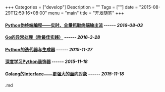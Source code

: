 +++
Categories = ["develop"]
Description = ""
Tags = [""]
date = "2015-08-29T12:59:16+08:00"
menu = "main"
title = "开发随笔"
+++

#### **[Python伪终端编程——实时、全量抓取终端输出流](/post/develop/Python伪终端编程——实时、全量抓取终端输出流)**   ------ *2016-08-03*
#### **[Go的异常处理（附最佳实践）](/post/develop/Go的异常处理（附最佳实践）)**   ------ *2016-3-28*
#### **[Python的迭代器与生成器](/post/develop/Python的迭代器与生成器)**   ------ *2015-11-27*
#### **[深度学习Python装饰器](/post/develop/深度学习Python装饰器)**   ------ *2015-11-18*
#### **[Golang的interface——更强大的面向对象](/post/develop/Golang的interface——更强大的面向对象)**   ------ *2015-11-18*
.md
